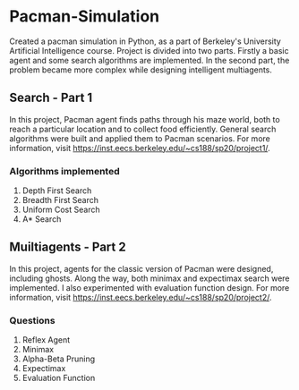 # Pacman-Simulation
Created a pacman simulation in Python, as a part of Berkeley's University Artificial Intelligence course. Project is divided into two parts. Firstly a basic agent and some search algorithms are implemented. In the second part, the problem became more complex while designing intelligent multiagents.

## Search - Part 1
In this project, Pacman agent finds paths through his maze world, both to reach a particular location and to collect food efficiently. General search algorithms were built and applied them to Pacman scenarios. For more information, visit https://inst.eecs.berkeley.edu/~cs188/sp20/project1/.

### Algorithms implemented
1. Depth First Search
2. Breadth First Search
3. Uniform Cost Search
4. A* Search

## Muiltiagents - Part 2
In this project, agents for the classic version of Pacman were designed, including ghosts. Along the way, both minimax and expectimax search were implemented. I also experimented with evaluation function design. For more information, visit https://inst.eecs.berkeley.edu/~cs188/sp20/project2/.

### Questions
1. Reflex Agent
2. Minimax
3. Alpha-Beta Pruning
4. Expectimax
5. Evaluation Function

